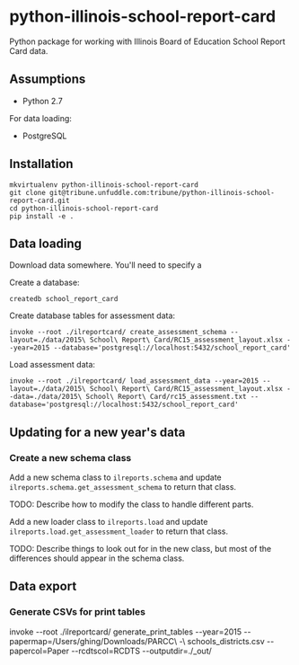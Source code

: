 python-illinois-school-report-card
==================================

Python package for working with Illinois Board of Education School Report Card data.

Assumptions
-----------

* Python 2.7

For data loading:

* PostgreSQL

Installation
------------

    mkvirtualenv python-illinois-school-report-card
    git clone git@tribune.unfuddle.com:tribune/python-illinois-school-report-card.git
    cd python-illinois-school-report-card
    pip install -e .

Data loading
------------

Download data somewhere.  You'll need to specify a

Create a database:

    createdb school_report_card

Create database tables for assessment data:

    invoke --root ./ilreportcard/ create_assessment_schema --layout=./data/2015\ School\ Report\ Card/RC15_assessment_layout.xlsx --year=2015 --database='postgresql://localhost:5432/school_report_card'

Load assessment data:

    invoke --root ./ilreportcard/ load_assessment_data --year=2015 --layout=./data/2015\ School\ Report\ Card/RC15_assessment_layout.xlsx --data=./data/2015\ School\ Report\ Card/rc15_assessment.txt --database='postgresql://localhost:5432/school_report_card'

Updating for a new year's data
------------------------------

### Create a new schema class

Add a new schema class to `ilreports.schema` and update `ilreports.schema.get_assessment_schema` to return that class.

TODO: Describe how to modify the class to handle different parts.

Add a new loader class to `ilreports.load` and update `ilreports.load.get_assessment_loader` to return that class.

TODO: Describe things to look out for in the new class, but most of the differences should appear in the schema class.


Data export
-----------

### Generate CSVs for print tables

invoke --root ./ilreportcard/ generate_print_tables --year=2015 --papermap=/Users/ghing/Downloads/PARCC\ -\ schools_districts.csv --papercol=Paper --rcdtscol=RCDTS  --outputdir=./_out/

